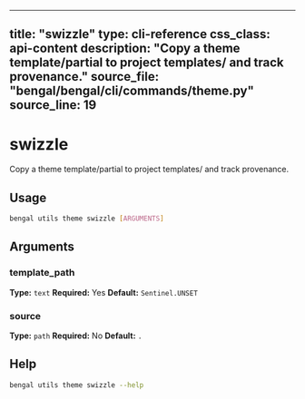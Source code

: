 
---
title: "swizzle"
type: cli-reference
css_class: api-content
description: "Copy a theme template/partial to project templates/ and track provenance."
source_file: "bengal/bengal/cli/commands/theme.py"
source_line: 19
---

# swizzle

Copy a theme template/partial to project templates/ and track provenance.


## Usage

```bash
bengal utils theme swizzle [ARGUMENTS]
```

## Arguments

### template_path

**Type:** `text`
**Required:** Yes
**Default:** `Sentinel.UNSET`

### source

**Type:** `path`
**Required:** No
**Default:** `.`





## Help

```bash
bengal utils theme swizzle --help
```